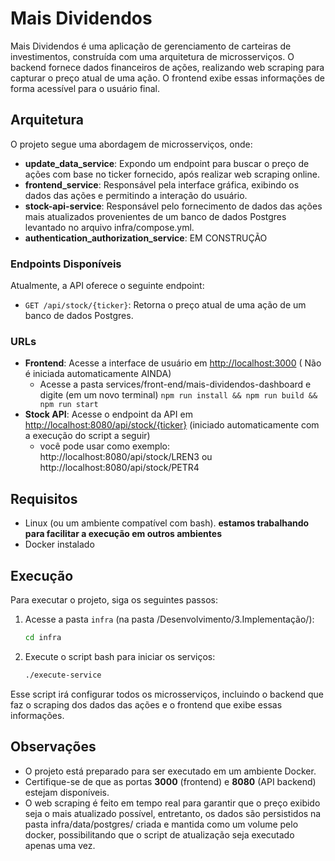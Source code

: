 # Mais Dividendos

Mais Dividendos é uma aplicação de gerenciamento de carteiras de investimentos, construída com uma arquitetura de microsserviços. O backend fornece dados financeiros de ações, realizando web scraping para capturar o preço atual de uma ação. O frontend exibe essas informações de forma acessível para o usuário final.

## Arquitetura

O projeto segue uma abordagem de microsserviços, onde:

- **update_data_service**: Expondo um endpoint para buscar o preço de ações com base no ticker fornecido, após realizar web scraping online.
- **frontend_service**: Responsável pela interface gráfica, exibindo os dados das ações e permitindo a interação do usuário.
- **stock-api-service**: Responsável pelo fornecimento de dados das ações mais atualizados provenientes de um banco de dados Postgres levantado no arquivo infra/compose.yml.
- **authentication_authorization_service**: EM CONSTRUÇÃO

### Endpoints Disponíveis

Atualmente, a API oferece o seguinte endpoint:

- `GET /api/stock/{ticker}`: Retorna o preço atual de uma ação de um banco de dados Postgres.

### URLs

- **Frontend**: Acesse a interface de usuário em [http://localhost:3000](http://localhost:3000) ( Não é iniciada automaticamente AINDA)
  - Acesse a pasta services/front-end/mais-dividendos-dashboard e digite (em um novo terminal) `npm run install && npm run build && npm run start` 
- **Stock API**: Acesse o endpoint da API em [http://localhost:8080/api/stock/{ticker}](http://localhost:8080/api/stock/{ticker}) (iniciado automaticamente com a execução do script a seguir)
    -  você pode usar como exemplo: http://localhost:8080/api/stock/LREN3 ou http://localhost:8080/api/stock/PETR4

## Requisitos

- Linux (ou um ambiente compatível com bash). **estamos trabalhando para facilitar a execução em outros ambientes**  
- Docker instalado

## Execução

Para executar o projeto, siga os seguintes passos:

1. Acesse a pasta `infra` (na pasta /Desenvolvimento/3.Implementação/):
    ```bash
    cd infra
    ```

2. Execute o script bash para iniciar os serviços:
    ```bash
    ./execute-service
    ```

Esse script irá configurar todos os microsserviços, incluindo o backend que faz o scraping dos dados das ações e o frontend que exibe essas informações.

## Observações

- O projeto está preparado para ser executado em um ambiente Docker.
- Certifique-se de que as portas **3000** (frontend) e **8080** (API backend) estejam disponíveis.
- O web scraping é feito em tempo real para garantir que o preço exibido seja o mais atualizado possível, entretanto, os dados são persistidos na pasta infra/data/postgres/ criada e mantida como um volume pelo docker, possibilitando que o script de atualização seja executado apenas uma vez.
